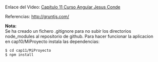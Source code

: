 
Enlace del Video: [Capítulo 11 Curso Angular Jesus Conde](https://www.youtube.com/watch?v=NVW1E-2I4FY)

Referencias: http://gruntjs.com/

**Nota:**  
Se ha creado un fichero .gitignore para no subir los directorios node_modules al repositorio de github.
Para hacer funcionar la aplicacion en cap10/MiProyecto instala las dependencias:
~~~
$ cd cap11/MiProyecto
$ npm install
~~~
